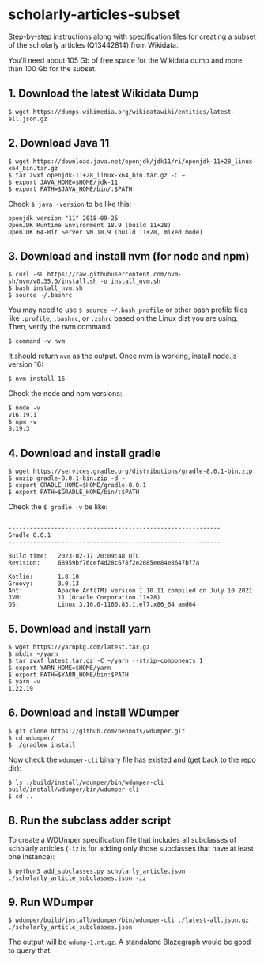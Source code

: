 # scholarly-articles-subset
Step-by-step instructions along with specification files for creating a subset of the scholarly articles (Q13442814) from Wikidata.

You'll need about 105 Gb of free space for the Wikidata dump and more than 100 Gb for the subset.

## 1. Download the latest Wikidata Dump
```
$ wget https://dumps.wikimedia.org/wikidatawiki/entities/latest-all.json.gz
```

## 2. Download Java 11
```
$ wget https://download.java.net/openjdk/jdk11/ri/openjdk-11+28_linux-x64_bin.tar.gz
$ tar zvxf openjdk-11+28_linux-x64_bin.tar.gz -C ~
$ export JAVA_HOME=$HOME/jdk-11
$ export PATH=$JAVA_HOME/bin/:$PATH
```
Check `$ java -version` to be like this:
```
openjdk version "11" 2018-09-25
OpenJDK Runtime Environment 18.9 (build 11+28)
OpenJDK 64-Bit Server VM 18.9 (build 11+28, mixed mode)
```

## 3. Download and install nvm (for node and npm)
```
$ curl -sL https://raw.githubusercontent.com/nvm-sh/nvm/v0.35.0/install.sh -o install_nvm.sh
$ bash install_nvm.sh
$ source ~/.bashrc
```
You may need to use `$ source ~/.bash_profile` or other bash profile files like `.profile`, `.bashrc`, or `.zshrc` based on the Linux dist you are using.
Then, verify the nvm command:
```
$ command -v nvm
```
It should return `nvm` as the output. Once nvm is working, install node.js version 16:
```
$ nvm install 16
```
Check the node and npm versions:
```
$ node -v
v16.19.1
$ npm -v
8.19.3
```
## 4. Download and install gradle
```
$ wget https://services.gradle.org/distributions/gradle-8.0.1-bin.zip
$ unzip gradle-8.0.1-bin.zip -d ~
$ export GRADLE_HOME=$HOME/gradle-8.0.1
$ export PATH=$GRADLE_HOME/bin/:$PATH
```
Check the `$ gradle -v` be like:
```

------------------------------------------------------------
Gradle 8.0.1
------------------------------------------------------------

Build time:   2023-02-17 20:09:48 UTC
Revision:     68959bf76cef4d28c678f2e2085ee84e8647b77a

Kotlin:       1.8.10
Groovy:       3.0.13
Ant:          Apache Ant(TM) version 1.10.11 compiled on July 10 2021
JVM:          11 (Oracle Corporation 11+28)
OS:           Linux 3.10.0-1160.83.1.el7.x86_64 amd64
```

## 5. Download and install yarn
```
$ wget https://yarnpkg.com/latest.tar.gz
$ mkdir ~/yarn
$ tar zvxf latest.tar.gz -C ~/yarn --strip-components 1
$ export YARN_HOME=$HOME/yarn
$ export PATH=$YARN_HOME/bin:$PATH
$ yarn -v
1.22.19
```

## 6. Download and install WDumper
```
$ git clone https://github.com/bennofs/wdumper.git
$ cd wdumper/
$ ./gradlew install
```
Now check the `wdumper-cli` binary file has existed and (get back to the repo dir):
```
$ ls ./build/install/wdumper/bin/wdumper-cli
build/install/wdumper/bin/wdumper-cli
$ cd ..
```

## 8. Run the subclass adder script
To create a WDUmper specification file that includes all subclasses of scholarly articles (`-iz` is for adding only those subclasses that have at least one instance):
```
$ python3 add_subclasses.py scholarly_article.json ./scholarly_article_subclasses.json -iz
```

## 9. Run WDumper
```
$ wdumper/build/install/wdumper/bin/wdumper-cli ./latest-all.json.gz ./scholarly_article_subclasses.json
```
The output will be `wdump-1.nt.gz`. A standalone Blazegraph would be good to query that.